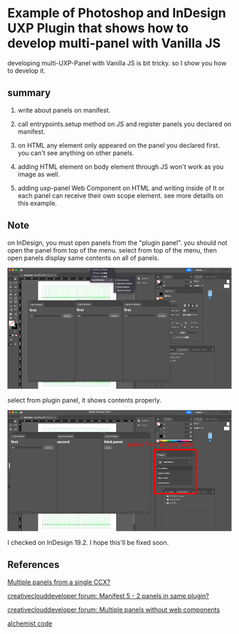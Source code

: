 # Example of Photoshop and InDesign UXP Plugin that shows how to develop multi-panel with Vanilla JS

developing multi-UXP-Panel with Vanilla JS is bit tricky.
so I show you how to develop it.

## summary

1. write about panels on manifest.

2. call entrypoints.setup method on JS and register panels you declared on manifest.

3. on HTML any element only appeared on the panel you declared first.
   you can't see anything on other panels.

4. adding HTML element on body element through JS won't work as you image as well.

5. adding uxp-panel Web Component on HTML and writing inside of It or each panel can receive their own scope element.
see more detaills on this example.

## Note

on InDesign, you must open panels from the "plugin panel". you should not open the panel from top of the menu. 
select from top of the menu, then open panels display same contents on all of panels.

![from menu](./readmeimg/fromMenu.png)

select from plugin panel, it shows contents properly.

![from plugin panel](./readmeimg/fromPluginPanel.png)

I checked on InDesign 19.2. I hope this'll be fixed soon.

## References

[Multiple panels from a single CCX?](https://forums.creativeclouddeveloper.com/t/multiple-panels-from-a-single-ccx/3049/7)

[creativeclouddeveloper forum: Manifest 5 - 2 panels in same plugin?](https://forums.creativeclouddeveloper.com/t/manifest-5-2-panels-in-same-plugin/6673/4)

[creativeclouddeveloper forum: Multiple panels without web components](https://forums.creativeclouddeveloper.com/t/multiple-panels-without-web-components/7588/7)

[alchemist code](https://github.com/jardicc/alchemist/blob/4d971ce2aa9ce851cc115a082b110227cff3f322/uxp/index.html)